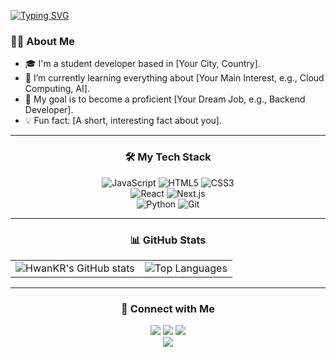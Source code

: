 [![Typing SVG](https://readme-typing-svg.demolab.com?font=Fira+Code&weight=500&size=28&duration=3000&pause=1000&color=A9B1D6&center=true&vCenter=true&width=450&lines=Hwan's+Dev+Portfolio)](https://git.io/typing-svg)

### 👨‍💻 About Me
- 🎓 I'm a student developer based in [Your City, Country].
- 🌱 I’m currently learning everything about [Your Main Interest, e.g., Cloud Computing, AI].
- 🚀 My goal is to become a proficient [Your Dream Job, e.g., Backend Developer].
- 💡 Fun fact: [A short, interesting fact about you].

---

<h3 align="center">🛠️ My Tech Stack</h3>
<div align="center">
  <img src="https://img.shields.io/badge/JavaScript-F7DF1E?style=for-the-badge&logo=JavaScript&logoColor=black" alt="JavaScript"/>
  <img src="https://img.shields.io/badge/HTML5-E34F26?style=for-the-badge&logo=HTML5&logoColor=white" alt="HTML5"/>
  <img src="https://img.shields.io/badge/CSS3-1572B6?style=for-the-badge&logo=CSS3&logoColor=white" alt="CSS3"/>
  <br>
  <img src="https://img.shields.io/badge/React-61DAFB?style=for-the-badge&logo=React&logoColor=black" alt="React"/>
  <img src="https://img.shields.io/badge/Next.js-000000?style=for-the-badge&logo=Next.js&logoColor=white" alt="Next.js"/>
  <br>
  <img src="https://img.shields.io/badge/Python-3776AB?style=for-the-badge&logo=Python&logoColor=white" alt="Python"/>
  <img src="https://img.shields.io/badge/Git-F05032?style=for-the-badge&logo=Git&logoColor=white" alt="Git"/>
</div>

---

<h3 align="center">📊 GitHub Stats</h3>
<div align="center">
  <table>
    <tr>
      <td valign="middle">
        <img src="https://github-readme-stats.vercel.app/api?username=HwanKR&show_icons=true&theme=tokyonight&card_width=450" alt="HwanKR's GitHub stats"/>
      </td>
      <td valign="middle">
        <img src="https://github-readme-stats.vercel.app/api/top-langs/?username=HwanKR&theme=tokyonight&card_width=450&langs_count=3" alt="Top Languages"/>
      </td>
    </tr>
  </table>
</div>

---

<h3 align="center">🤝 Connect with Me</h3>
<div align="center">
  <a href="mailto:fabronjeon@naver.com"><img src="https://img.shields.io/badge/Naver-03C75A?style=for-the-badge&logo=Naver&logoColor=white"></a>
  <a href="mailto:fabronjeon@gmail.com"><img src="https://img.shields.io/badge/Gmail-D14836?style=for-the-badge&logo=Gmail&logoColor=white"></a>
  <a href="[https://your-blog.com]"><img src="https://img.shields.io/badge/Blog-1e90ff?style=for-the-badge&logo=Blogger&logoColor=white"></a>
</div>

<div align="center">
  <img src="https://hits.seeyoufarm.com/api/count/incr/badge.svg?url=https%3A%2F%2Fgithub.com%2F[Your-GitHub-Username]&count_bg=%2379C83D&title_bg=%23555555&icon=&icon_color=%23E7E7E7&title=visitors&edge_flat=false"/>
</div>
